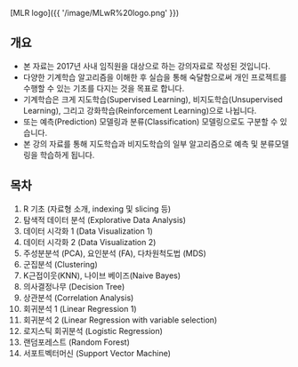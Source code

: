 \[MLR logo\]({{ '/image/MLwR%20logo.png' }})

개요
----

-   본 자료는 2017년 사내 임직원을 대상으로 하는 강의자료로 작성된 것입니다.
-   다양한 기계학습 알고리즘을 이해한 후 실습을 통해 숙달함으로써 개인 프로젝트를 수행할 수 있는 기초를 다지는 것을 목표로 합니다.
-   기계학습은 크게 지도학습(Supervised Learning), 비지도학습(Unsupervised Learning), 그리고 강화학습(Reinforcement Learning)으로 나뉩니다.
-   또는 예측(Prediction) 모델링과 분류(Classification) 모델링으로도 구분할 수 있습니다.
-   본 강의 자료를 통해 지도학습과 비지도학습의 일부 알고리즘으로 예측 및 분류모델링을 학습하게 됩니다.

목차
----

1.  R 기초 (자료형 소개, indexing 및 slicing 등)
2.  탐색적 데이터 분석 (Explorative Data Analysis)
3.  데이터 시각화 1 (Data Visualization 1)
4.  데이터 시각화 2 (Data Visualization 2)
5.  주성분분석 (PCA), 요인분석 (FA), 다차원척도법 (MDS)
6.  군집분석 (Clustering)
7.  K근접이웃(KNN), 나이브 베이즈(Naive Bayes)
8.  의사결정나무 (Decision Tree)
9.  상관분석 (Correlation Analysis)
10. 회귀분석 1 (Linear Regression 1)
11. 회귀분석 2 (Linear Regression with variable selection)
12. 로지스틱 회귀분석 (Logistic Regression)
13. 랜덤포레스트 (Random Forest)
14. 서포트벡터머신 (Support Vector Machine)
